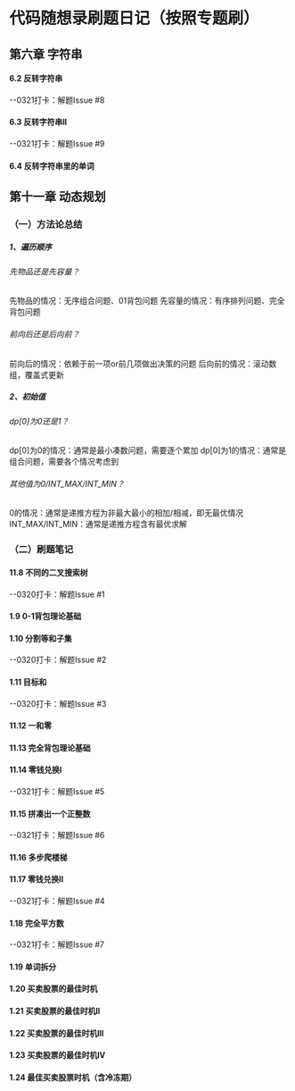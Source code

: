 # 代码随想录刷题日记（按照专题刷）
## 第六章 字符串
#### 6.2 反转字符串
--0321打卡：解题Issue #8
#### 6.3 反转字符串II
--0321打卡：解题Issue #9
#### 6.4 反转字符串里的单词
## 第十一章 动态规划
### （一）方法论总结
  ##### 1、遍历顺序
  ###### 先物品还是先容量？
  先物品的情况：无序组合问题、01背包问题
  先容量的情况：有序排列问题、完全背包问题
  ###### 前向后还是后向前？
  前向后的情况：依赖于前一项or前几项做出决策的问题
  后向前的情况：滚动数组，覆盖式更新
  ##### 2、初始值
  ###### dp[0]为0还是1？
  dp[0]为0的情况：通常是最小凑数问题，需要逐个累加
  dp[0]为1的情况：通常是组合问题，需要各个情况考虑到
  ###### 其他值为0/INT_MAX/INT_MIN？
  0的情况：通常是递推方程为非最大最小的相加/相减，即无最优情况
  INT_MAX/INT_MIN：通常是递推方程含有最优求解
### （二）刷题笔记
#### 11.8 不同的二叉搜索树
--0320打卡：解题Issue #1
#### 1.9 0-1背包理论基础
#### 1.10 分割等和子集
--0320打卡：解题Issue #2
#### 1.11 目标和
--0320打卡：解题Issue #3
#### 11.12 一和零
#### 11.13 完全背包理论基础
#### 11.14 零钱兑换I
--0321打卡：解题Issue #5
#### 11.15 拼凑出一个正整数
--0321打卡：解题Issue #6
#### 11.16 多步爬楼梯
#### 11.17 零钱兑换II
--0321打卡：解题Issue #4
#### 1.18 完全平方数
--0321打卡：解题Issue #7
#### 1.19 单词拆分
#### 1.20 买卖股票的最佳时机
#### 1.21 买卖股票的最佳时机II
#### 1.22 买卖股票的最佳时机III
#### 1.23 买卖股票的最佳时机IV
#### 1.24 最佳买卖股票时机（含冷冻期）
